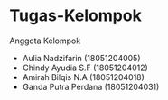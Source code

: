 # Tugas-Kelompok
Anggota Kelompok
- Aulia Nadzifarin (18051204005)
- Chindy Ayudia S.F (18051204012)
- Amirah Bilqis N.A (18051204018)
- Ganda Putra Perdana (18051204031)
